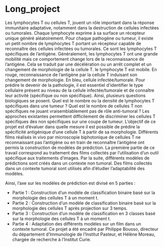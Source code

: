 # Long_project

Les lymphocytes T ou cellules T, jouent un rôle important dans la réponse immunitaire
adaptative, notamment dans la destruction de cellules infectées ou tumorales. Chaque lymphocyte
exprime à sa surface un récepteur unique généré aléatoirement. Pour chaque pathogène ou tumeur, il
existe un petit nombre de lymphocytes T portant un récepteur capable de reconnaître des cellules
infectées ou tumorales. Ce sont les lymphocytes T spécifiques de l’antigène.
Généralement, les lymphocytes T ont une grande mobilité mais ce comportement change lors
de la reconnaissance de l’antigène. Cela se traduit par une décélération ou un arrêt complet et un
changement de morphologie de la cellule T.
le lymphocyte T est mobile. En rouge, reconnaissance de l’antigène par la cellule T induisant son
changement de morphologie. En bleu, cellule infectée/tumorale.
Pour prédire le devenir de la pathologie, il est essentiel d'identifier le type cellulaire présent au
niveau de la cellule infectée/tumorale et de connaître leur activité (spécifique ou non spécifique). Ainsi,
plusieurs questions biologiques se posent. Quel est le nombre ou la densité de lymphocytes T spécifiques
dans une tumeur ? Quel est le nombre de cellules T non spécifiques ne jouant vraisemblablement pas de
rôle anti-tumoral ? Les approches existantes permettent difficilement de discriminer les cellules T
spécifiques des non spécifiques sur une coupe de tumeur.
L’objectif de ce projet est d’évaluer dans quelle mesure il est possible de prédire la spécificité
antigénique d’une cellule T à partir de sa morphologie.
Différents films réalisés in vivo par microscopie biphotonique de cellules T ne reconnaissant
pas l’antigène ou en train de reconnaître l’antigène ont permis la construction de modèles de prédiction.
La première partie de ce travail correspond au traitement des films collectés par l’utilisation d’un outil
spécifique aux traitements d’images. Par la suite, différents modèles de prédictions sont créés dans un
contexte non tumoral. Des films collectés dans un contexte tumoral sont utilisés afin d’étudier
l’adaptabilité des modèles.

Ainsi, l’axe sur les modèles de prédiction est divisé en 5 parties :
- Partie 1 : Construction d’un modèle de classification binaire basé sur la morphologie des
cellules T à un moment t.
- Partie 2 : Construction d’un modèle de classification binaire basé sur la morphologie des
cellules T après projection sur 3 temps.
- Partie 3 : Construction d’un modèle de classification en 3 classes basé sur la morphologie des
cellules T à un moment t.
- Partie 4 : Adaptation des différents modèles sur un film dans un contexte tumoral.
Ce projet a été encadré par Philippe Bousso, directeur du département d’Immunologie de
l’Institut Pasteur, et Hélène Moreau, chargée de recherche à l’Institut Curie.
